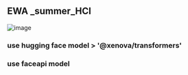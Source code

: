 ## EWA _summer_HCI 

![image](https://github.com/jongpilbest/EWA_summer_HCI/assets/105302605/6fc4692c-8250-4085-8496-df1b64bcdc75)

### use hugging face model > '@xenova/transformers' 
### use faceapi model 
